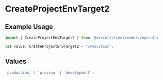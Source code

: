 # CreateProjectEnvTarget2

## Example Usage

```typescript
import { CreateProjectEnvTarget2 } from '@vercel/client/models/operations';

let value: CreateProjectEnvTarget2 = 'production';
```

## Values

```typescript
'production' | 'preview' | 'development';
```

